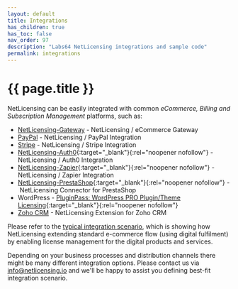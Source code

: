 ```yaml
---
layout: default
title: Integrations
has_children: true
has_toc: false
nav_order: 97
description: "Labs64 NetLicensing integrations and sample code"
permalink: integrations
---
```


{{ page.title }}
================

NetLicensing can be easily integrated with common *eCommerce, Billing and Subscription Management* platforms, such as:

- [NetLicensing-Gateway](gateway) - NetLicensing / eCommerce Gateway
- [PayPal](paypal) - NetLicensing / PayPal Integration
- [Stripe](stripe) - NetLicensing / Stripe Integration
- [NetLicensing-Auth0](https://github.com/Labs64/NetLicensing-Auth0){:target="_blank"}{:rel="noopener nofollow"} - NetLicensing / Auth0 Integration
- [NetLicensing-Zapier](https://zapier.com/apps/netlicensing/integrations){:target="_blank"}{:rel="noopener nofollow"} - NetLicensing / Zapier Integration
- [NetLicensing-PrestaShop](https://github.com/Labs64/NetLicensing-PrestaShop){:target="_blank"}{:rel="noopener nofollow"} - NetLicensing Connector for PrestaShop
- WordPress - [PluginPass: WordPress PRO Plugin/Theme Licensing](https://wordpress.org/plugins/pluginpass-pro-plugintheme-licensing/){:target="_blank"}{:rel="noopener nofollow"}
- [Zoho CRM](zoho-crm) - NetLicensing Extension for Zoho CRM

Please refer to the [typical integration scenario](gateway#license-acquisition-flow), which is showing how NetLicensing extending standard e-commerce flow (using digital fulfilment) by enabling license management for the digital products and services.

Depending on your business processes and distribution channels there might be many different integration options. Please contact us via [info@netlicensing.io](mailto:info@netlicensing.io) and we'll be happy to assist you defining best-fit integration scenario.

